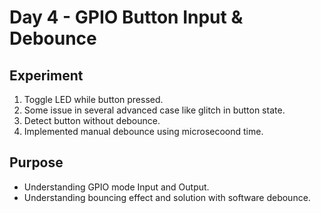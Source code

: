 # Day 4 - GPIO Button Input & Debounce

## Experiment
1. Toggle LED while button pressed.
2. Some issue in several advanced case like glitch in button state.
3. Detect button without debounce.
4. Implemented manual debounce using microsecoond time.

## Purpose
- Understanding GPIO mode Input and Output.
- Understanding bouncing effect and solution with software debounce.
